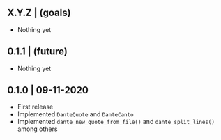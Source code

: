 

X.Y.Z | (goals)
--------------------
  * Nothing yet


0.1.1 | (future)
--------------------
  * Nothing yet


0.1.0 | 09-11-2020
--------------------
  * First release
  * Implemented `DanteQuote` and `DanteCanto`
  * Implemented `dante_new_quote_from_file()` and `dante_split_lines()` among others


